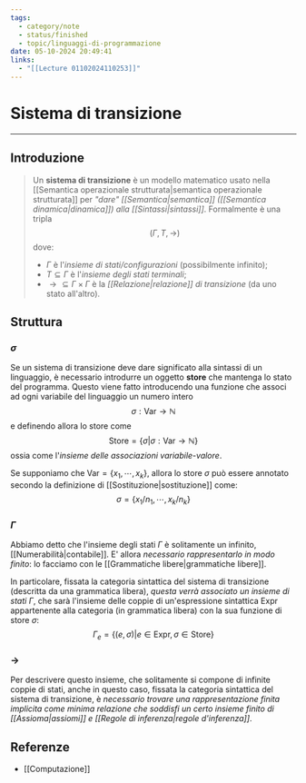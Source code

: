 ```yaml
---
tags:
  - category/note
  - status/finished
  - topic/linguaggi-di-programmazione
date: 05-10-2024 20:49:41
links:
  - "[[Lecture 01102024110253]]"
---
```

# Sistema di transizione
---
## Introduzione
> Un **sistema di transizione** è un modello matematico usato nella [[Semantica operazionale strutturata|semantica operazionale strutturata]] per _"dare" [[Semantica|semantica]] ([[Semantica dinamica|dinamica]]) alla [[Sintassi|sintassi]]_.
> Formalmente è una tripla
> $$(\Gamma, T, \to)$$
> dove:
> - $\Gamma$ è l'_insieme di stati/configurazioni_ (possibilmente infinito);
> - $T \subseteq \Gamma$ è l'_insieme degli stati terminali_;
> - $\to \subseteq \Gamma \times \Gamma$ è la _[[Relazione|relazione]] di transizione_ (da uno stato all'altro).

## Struttura
### $\sigma$
Se un sistema di transizione deve dare significato alla sintassi di un linguaggio, è necessario introdurre un oggetto **store** che mantenga lo stato del programma.
Questo viene fatto introducendo una funzione che associ ad ogni variabile del linguaggio un numero intero
$$\sigma: \text{Var} \to \mathbb{N}$$
e definendo allora lo store come
$$\text{Store} = \{\sigma | \sigma: \text{Var} \to \mathbb{N}\}$$
ossia come l'_insieme delle associazioni variabile-valore_.

Se supponiamo che $\text{Var} = \{x_{1}, \cdots, x_{k}\}$, allora lo store $\sigma$ può essere annotato secondo la definizione di [[Sostituzione|sostituzione]] come:
$$\sigma = \{x_{1}/n_{1}, \cdots, x_{k}/n_{k}\}$$

### $\Gamma$
Abbiamo detto che l'insieme degli stati $\Gamma$ è solitamente un infinito, [[Numerabilità|contabile]]. E' allora _necessario rappresentarlo in modo finito_: lo facciamo con le [[Grammatiche libere|grammatiche libere]].

In particolare, fissata la categoria sintattica del sistema di transizione (descritta da una grammatica libera), _questa verrà associato un insieme di stati $\Gamma$_, che sarà l'insieme delle coppie di un'espressione sintattica $\text{Expr}$ appartenente alla categoria (in grammatica libera) con la sua funzione di store $\sigma$:
$$\Gamma_{e} = \{(e, \sigma) | e \in \text{Expr}, \sigma \in \text{Store}\}$$

### $\to$
Per descrivere questo insieme, che solitamente si compone di infinite coppie di stati, anche in questo caso, fissata la categoria sintattica del sistema di transizione, è _necessario trovare una rappresentazione finita implicita come minima relazione che soddisfi un certo insieme finito di [[Assioma|assiomi]] e [[Regole di inferenza|regole d'inferenza]]_.

## Referenze
- [[Computazione]]